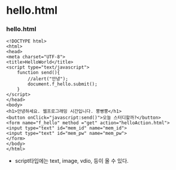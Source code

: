 # hello.html

### hello.html

```markup
<!DOCTYPE html>
<html>
<head>
<meta charset="UTF-8">
<title>HelloWorld</title>
<script type="text/javascript">
	function send(){
		//alert("안녕");
		document.f_hello.submit();
	}
</script>
</head>
<body>
<h1>안녕하세요. 웹프로그래밍 시간입니다. 뿡빵뿡</h1>
<button onClick="javascript:send()">오늘 스터디할까?</button>
<form name="f_hello" method ="get" action="helloAction.html">
<input type="text" id="mem_id" name="mem_id">
<input type="text" id="mem_pw" name="mem_pw">
</form>
</body>
</html>
```

* script타입에는 text, image, vdio, 등이 올 수 있다.

